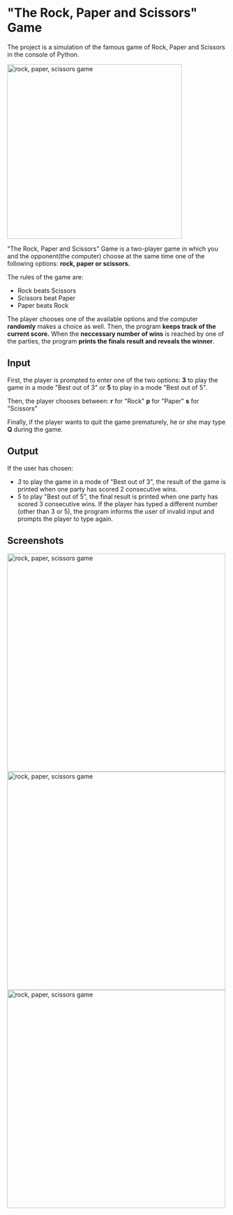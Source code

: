 # "The Rock, Paper and Scissors" Game
The project is a simulation of the famous game of Rock, Paper and Scissors in the console of Python.

<img width="400" alt="rock, paper, scissors game" src="https://github.com/an-nikol/game_rock_paper_scissors/assets/142790207/84f838ee-4f0d-4e47-88ac-1982f3c2d042">

"The Rock, Paper and Scissors" Game is a two-player game in which you and the opponent(the computer) choose at the same time one of the following options: **rock, paper or scissors.** 

The rules of the game are:

 * Rock beats Scissors
 * Scissors beat Paper
 * Paper beats Rock

The player chooses one of the available options and the computer **randomly** makes a choice as well. Then, the program **keeps track of the current score.** When the **neccessary number of wins** is reached by one of the parties, the program **prints the finals result and reveals the winner**.

## Input 
First, the player is prompted to enter one of the two options:
**3** to play the game in a mode "Best out of 3" or
**5** to play in a mode "Best out of 5".

Then, the player chooses between:
**r** for "Rock"
**p** for "Paper"
**s** for "Scissors"

Finally, if the player wants to quit the game prematurely, he or she may type **Q** during the game.

## Output

If the user has chosen:
* *3* to play the game in a mode of "Best out of 3", the result of the game is printed when one party has scored 2 consecutive wins.
* *5* to play "Best out of 5", the final result is printed when one party has scored 3 consecutive wins.
If the player has typed a different number (other than 3 or 5), the program informs the user of invalid input and prompts the player to type again.

## Screenshots
<img align="left" width="500" alt="rock, paper, scissors game" src="https://github.com/an-nikol/game_rock_paper_scissors/assets/142790207/41e680cf-492a-41d3-b1f4-d372f3f98645">

<img align="left" width="500" alt="rock, paper, scissors game" src="https://github.com/an-nikol/game_rock_paper_scissors/assets/142790207/bc9c2f0f-cd7e-4f98-84d4-1eb755d86021">

<img align="left" width="500" alt="rock, paper, scissors game" src="https://github.com/an-nikol/game_rock_paper_scissors/assets/142790207/02bbdfda-db6d-4823-b6cc-0a9da02399eb">


   
